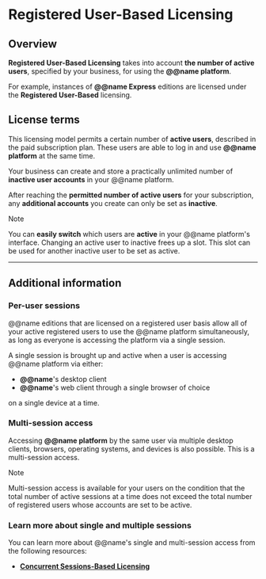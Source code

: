 # Registered User-Based Licensing

## Overview

**Registered User-Based Licensing** takes into account **the number of active users**, specified by your business, for using the **@@name platform**.  

For example, instances of **@@name Express** editions are licensed under the **Registered User-Based** licensing.  

## License terms

This licensing model permits a certain number of **active users**, described in the paid subscription plan. 
These users are able to log in and use **@@name platform** at the same time.  

Your business can create and store a practically unlimited number of **inactive user accounts** in your @@name platform.  

After reaching the **permitted number of active users** for your subscription, any **additional accounts** you create can only be set as **inactive**.  

> [!Note]  
> You can **easily switch** which users are **active** in your @@name platform's interface. 
> Changing an active user to inactive frees up a slot. 
> This slot can be used for another inactive user to be set as active.  

---

## Additional information

### Per-user sessions

@@name editions that are licensed on a registered user basis allow all of your active registered users to use the @@name platform simultaneously, as long as everyone is accessing the platform via a single session.  

A single session is brought up and active when a user is accessing @@name platform via either:  

* **@@name**'s desktop client 
* **@@name**'s web client through a single browser of choice

on a single device at a time.  

### Multi-session access

Accessing **@@name platform** by the same user via multiple desktop clients, browsers, operating systems, and devices is also possible. 
This is a multi-session access.  

> [!NOTE]  
> Multi-session access is available for your users on the condition that the total number of active sessions at a time does not exceed the total number of registered users whose accounts are set to be active.

### Learn more about single and multiple sessions

You can learn more about @@name's single and multi-session access from the following resources:  

* **[Concurrent Sessions-Based Licensing](concurrent-sessions-based-licensing.md)**  

